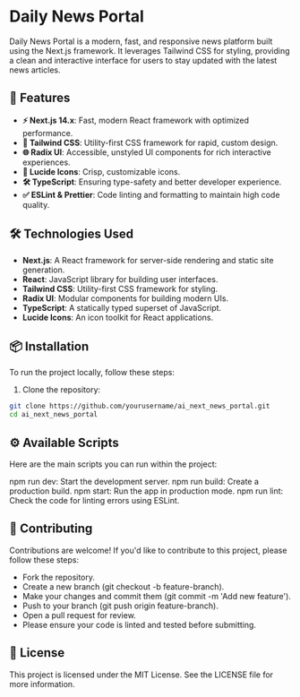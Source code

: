 # Daily News Portal

Daily News Portal is a modern, fast, and responsive news platform built using the Next.js framework. It leverages Tailwind CSS for styling, providing a clean and interactive interface for users to stay updated with the latest news articles.

## 🚀 Features

- **⚡ Next.js 14.x**: Fast, modern React framework with optimized performance.
- **🎨 Tailwind CSS**: Utility-first CSS framework for rapid, custom design.
- **🌐 Radix UI**: Accessible, unstyled UI components for rich interactive experiences.
- **💎 Lucide Icons**: Crisp, customizable icons.
- **🛠 TypeScript**: Ensuring type-safety and better developer experience.
- **✅ ESLint & Prettier**: Code linting and formatting to maintain high code quality.

## 🛠 Technologies Used

- **Next.js**: A React framework for server-side rendering and static site generation.
- **React**: JavaScript library for building user interfaces.
- **Tailwind CSS**: Utility-first CSS framework for styling.
- **Radix UI**: Modular components for building modern UIs.
- **TypeScript**: A statically typed superset of JavaScript.
- **Lucide Icons**: An icon toolkit for React applications.

## 📦 Installation

To run the project locally, follow these steps:

1. Clone the repository:

```bash
git clone https://github.com/yourusername/ai_next_news_portal.git
cd ai_next_news_portal
```

## ⚙️ Available Scripts
Here are the main scripts you can run within the project:

npm run dev: Start the development server.
npm run build: Create a production build.
npm start: Run the app in production mode.
npm run lint: Check the code for linting errors using ESLint.

## 🤝 Contributing
Contributions are welcome! If you'd like to contribute to this project, please follow these steps:

- Fork the repository.
- Create a new branch (git checkout -b feature-branch).
- Make your changes and commit them (git commit -m 'Add new feature').
- Push to your branch (git push origin feature-branch).
- Open a pull request for review.
- Please ensure your code is linted and tested before submitting.

## 📜 License
This project is licensed under the MIT License. See the LICENSE file for more information.

